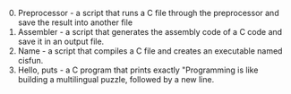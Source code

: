 0. Preprocessor - a script that runs a C file through the preprocessor and save the result into another file
2. Assembler - a script that generates the assembly code of a C code and save it in an output file.
3. Name - a script that compiles a C file and creates an executable named cisfun.
4. Hello, puts - a C program that prints exactly "Programming is like building a multilingual puzzle, followed by a new line.




